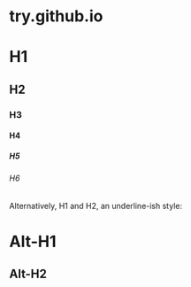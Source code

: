 # try.github.io
# H1
## H2
### H3
#### H4
##### H5
###### H6

Alternatively, H1 and H2, an underline-ish style:

Alt-H1
=======

Alt-H2
------


